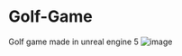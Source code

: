 # Golf-Game
 Golf game made in unreal engine 5
![image](https://github.com/user-attachments/assets/fa1fbe77-1538-484b-8ff0-1795519f3585)
